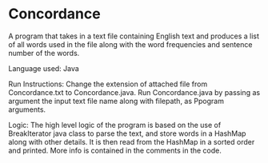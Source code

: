 Concordance
===========

A program that takes in a text file containing English text and produces a list of all words used in the file 
along with the word frequencies and sentence number of the words.

Language used: Java

Run Instructions: 
Change the extension of attached file from Concordance.txt to Concordance.java. 
Run Concordance.java by passing as argument the input text file name along with filepath, as Ppogram arguments.

Logic: The high level logic of the program is based on the use of BreakIterator java class to parse the text,
and store words in a HashMap along with other details. It is then read from the HashMap in a sorted order and printed.
More info is contained in the comments in the code.
